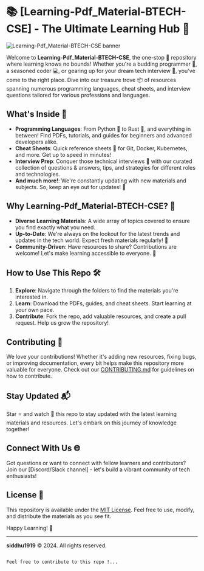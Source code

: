 
# 📚 [Learning-Pdf_Material-BTECH-CSE] - The Ultimate Learning Hub 🚀


![Learning-Pdf_Material-BTECH-CSE banner](https://github.com/siddhu1919/Learning-Pdf_Material-BTECH-CSE/assets/85176765/7cd50abe-5e02-477e-bdc5-62d5c8ba369b)




Welcome to **Learning-Pdf_Material-BTECH-CSE**, the one-stop 🛑 repository where learning knows no bounds! Whether you're a budding programmer 🌱, a seasoned coder 💻, or gearing up for your dream tech interview 🎯, you've come to the right place. Dive into our treasure trove 📦 of resources spanning numerous programming languages, cheat sheets, and interview questions tailored for various professions and languages.

## What's Inside 📂

- **Programming Languages**: From Python 🐍 to Rust 🦀, and everything in between! Find PDFs, tutorials, and guides for beginners and advanced developers alike.
- **Cheat Sheets**: Quick reference sheets 📄 for Git, Docker, Kubernetes, and more. Get up to speed in minutes!
- **Interview Prep**: Conquer those technical interviews 💼 with our curated collection of questions & answers, tips, and strategies for different roles and technologies.
- **And much more!**: We're constantly updating with new materials and subjects. So, keep an eye out for updates! 🌟

## Why Learning-Pdf_Material-BTECH-CSE? 🤔

- **Diverse Learning Materials**: A wide array of topics covered to ensure you find exactly what you need.
- **Up-to-Date**: We're always on the lookout for the latest trends and updates in the tech world. Expect fresh materials regularly! 🔄
- **Community-Driven**: Have resources to share? Contributions are welcome! Let's make learning accessible to everyone. 🤝

## How to Use This Repo 🛠

1. **Explore**: Navigate through the folders to find the materials you're interested in.
2. **Learn**: Download the PDFs, guides, and cheat sheets. Start learning at your own pace.
3. **Contribute**: Fork the repo, add valuable resources, and create a pull request. Help us grow the repository!

## Contributing 📝

We love your contributions! Whether it's adding new resources, fixing bugs, or improving documentation, every bit helps make this repository more valuable for everyone. Check out our [CONTRIBUTING.md](/CONTRIBUTING.md) for guidelines on how to contribute.

## Stay Updated 📬

Star ⭐ and watch 👀 this repo to stay updated with the latest learning materials and resources. Let's embark on this journey of knowledge together!

## Connect With Us 🌐

Got questions or want to connect with fellow learners and contributors? Join our [Discord/Slack channel] - let's build a vibrant community of tech enthusiasts!

## License 📜

This repository is available under the [MIT License](LICENSE.md). Feel free to use, modify, and distribute the materials as you see fit.

Happy Learning! 🎉

---

**siddhu1919** © 2024. All rights reserved.
```

Feel free to contribute to this repo !...
